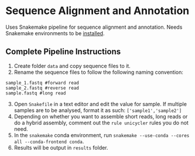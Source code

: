 # Sequence Alignment and Annotation

Uses Snakemake pipeline for sequence alignment and annotation. Needs Snakemake environments to be [installed](https://snakemake.readthedocs.io/en/stable/getting_started/installation.html).

## Complete Pipeline Instructions

1. Create folder ```data``` and copy sequence files to it.
2. Rename the sequence files to follow the following naming convention:
```
sample_1.fastq #forward read
sample_2.fastq #reverse read
sample.fastq #long read
``` 
3. Open ```Snakefile``` in a text editor and edit the value for sample. If multiple samples are to be analysed, format it as such: ```['sample1','sample2']```
4. Depending on whether you want to assemble short reads, long reads or do a hybrid assembly, comment out the ```rule unicycler``` rules you do not need.
5. In the ```snakemake``` conda environment, run ```snakemake --use-conda --cores all --conda-frontend conda```.
6. Results will be output in ```results``` folder.